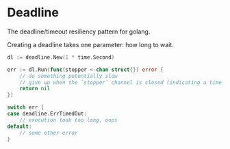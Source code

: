 # Deadline

The deadline/timeout resiliency pattern for golang.

Creating a deadline takes one parameter: how long to wait.

```go
dl := deadline.New(1 * time.Second)

err := dl.Run(func(stopper <-chan struct{}) error {
	// do something potentially slow
	// give up when the `stopper` channel is closed (indicating a time-out)
	return nil
})

switch err {
case deadline.ErrTimedOut:
	// execution took too long, oops
default:
	// some other error
}
```
